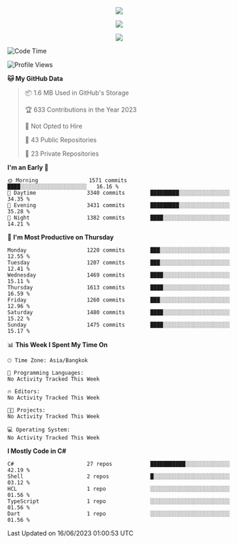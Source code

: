 <p align="center">
  <a href="say-hi.gif"> 
    <img align="center" src="say-hi.gif"/>
  </a>
</p>
<p align="center">
  <a href="https://github.com/htthinh1999">
    <img align="center" src="https://github-readme-stats-kappa-pink.vercel.app/api?username=htthinh1999&show_icons=true&count_private=true&theme=dracula"/>
  </a>
</p>
<p align="center">
  <a href="https://github.com/htthinh1999">
    <img src="https://github-readme-stats-kappa-pink.vercel.app/api/top-langs/?username=htthinh1999&layout=compact&langs_count=6&count_private=true&hide=tsql,hlsl,glsl,shaderlab&theme=dracula"/>
  </a>
</p>

<!--START_SECTION:waka-->
![Code Time](http://img.shields.io/badge/Code%20Time-0%20secs-blue)

![Profile Views](http://img.shields.io/badge/Profile%20Views-0-blue)

**🐱 My GitHub Data** 

> 📦 1.6 MB Used in GitHub's Storage 
 > 
> 🏆 633 Contributions in the Year 2023
 > 
> 🚫 Not Opted to Hire
 > 
> 📜 43 Public Repositories 
 > 
> 🔑 23 Private Repositories 
 > 
**I'm an Early 🐤** 

```text
🌞 Morning                1571 commits        ████░░░░░░░░░░░░░░░░░░░░░   16.16 % 
🌆 Daytime                3340 commits        █████████░░░░░░░░░░░░░░░░   34.35 % 
🌃 Evening                3431 commits        █████████░░░░░░░░░░░░░░░░   35.28 % 
🌙 Night                  1382 commits        ████░░░░░░░░░░░░░░░░░░░░░   14.21 % 
```
📅 **I'm Most Productive on Thursday** 

```text
Monday                   1220 commits        ███░░░░░░░░░░░░░░░░░░░░░░   12.55 % 
Tuesday                  1207 commits        ███░░░░░░░░░░░░░░░░░░░░░░   12.41 % 
Wednesday                1469 commits        ████░░░░░░░░░░░░░░░░░░░░░   15.11 % 
Thursday                 1613 commits        ████░░░░░░░░░░░░░░░░░░░░░   16.59 % 
Friday                   1260 commits        ███░░░░░░░░░░░░░░░░░░░░░░   12.96 % 
Saturday                 1480 commits        ████░░░░░░░░░░░░░░░░░░░░░   15.22 % 
Sunday                   1475 commits        ████░░░░░░░░░░░░░░░░░░░░░   15.17 % 
```


📊 **This Week I Spent My Time On** 

```text
🕑︎ Time Zone: Asia/Bangkok

💬 Programming Languages: 
No Activity Tracked This Week

🔥 Editors: 
No Activity Tracked This Week

🐱‍💻 Projects: 
No Activity Tracked This Week

💻 Operating System: 
No Activity Tracked This Week
```

**I Mostly Code in C#** 

```text
C#                       27 repos            ███████████░░░░░░░░░░░░░░   42.19 % 
Shell                    2 repos             █░░░░░░░░░░░░░░░░░░░░░░░░   03.12 % 
HCL                      1 repo              ░░░░░░░░░░░░░░░░░░░░░░░░░   01.56 % 
TypeScript               1 repo              ░░░░░░░░░░░░░░░░░░░░░░░░░   01.56 % 
Dart                     1 repo              ░░░░░░░░░░░░░░░░░░░░░░░░░   01.56 % 
```




 Last Updated on 16/06/2023 01:00:53 UTC
<!--END_SECTION:waka-->
